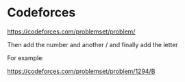 # Codeforces
https://codeforces.com/problemset/problem/

Then add the number and another / and finally add the letter

For example:

https://codeforces.com/problemset/problem/1294/B
